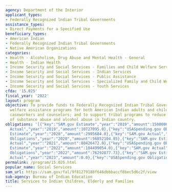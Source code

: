 ```yaml
---
agency: Department of the Interior
applicant_types:
- Federally Recognized lndian Tribal Governments
assistance_types:
- Direct Payments for a Specified Use
beneficiary_types:
- American Indian
- Federally Recognized Indian Tribal Governments
- Native American Organizations
categories:
- Health - Alcoholism, Drug Abuse and Mental Health - General
- Health - Indian Health
- Income Security and Social Services - Families and Child Welfare Services
- Income Security and Social Services - Indian Services
- Income Security and Social Services - Public Assistance
- Income Security and Social Services - Specialized Family and Child Welfare Services
- Income Security and Social Services - Youth Services
cfda: '15.025'
fiscal_year: '2022'
layout: program
objective: To provide funds to Federally Recognized Indian Tribal Governments to administer
  welfare assistance programs for both American Indian adults and children; to support
  caseworkers and counselors; and to support tribal programs to reduce the incidence
  of substance abuse and alcohol abuse in Indian country.
obligations: '[{"key":"SAM.gov Estimate","year":"2019","amount":15000000.0},{"key":"SAM.gov
  Actual","year":"2019","amount":10727095.0},{"key":"USASpending.gov Obligations","year":"2019","amount":47731094.39},{"key":"SAM.gov
  Estimate","year":"2020","amount":2995604.0},{"key":"SAM.gov Actual","year":"2020","amount":7455116.69},{"key":"USASpending.gov
  Obligations","year":"2020","amount":56852104.85},{"key":"SAM.gov Estimate","year":"2021","amount":36827887.16},{"key":"SAM.gov
  Actual","year":"2021","amount":80426472.0},{"key":"USASpending.gov Obligations","year":"2021","amount":74209645.87},{"key":"SAM.gov
  Estimate","year":"2022","amount":104499054.0},{"key":"SAM.gov Actual","year":"2022","amount":1767588.0},{"key":"USASpending.gov
  Obligations","year":"2022","amount":76292877.73},{"key":"SAM.gov Estimate","year":"2023","amount":6297294.0},{"key":"SAM.gov
  Actual","year":"2023","amount":0.0},{"key":"USASpending.gov Obligations","year":"2023","amount":70781386.42}]'
permalink: /program/15.025.html
popular_name: Social Services
sam_url: https://sam.gov/fal/9f81279188f646dbbbaccf8bec5d6c2f/view
sub-agency: Bureau of Indian Education
title: Services to Indian Children, Elderly and Families
---
```

